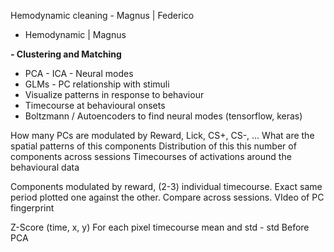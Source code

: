 Hemodynamic cleaning - Magnus | Federico

- Hemodynamic | Magnus

**- Clustering and Matching**
- PCA - ICA - Neural modes
- GLMs - PC relationship with stimuli
- Visualize patterns in response to behaviour
- Timecourse at behavioural onsets
- Boltzmann / Autoencoders to find neural modes (tensorflow, keras)

How many PCs are modulated by Reward, Lick, CS+, CS-, ...
What are the spatial patterns of this components
Distribution of this this number of components across sessions
Timecourses of activations around the behavioural data

Components modulated by reward, (2-3) individual timecourse. Exact same period plotted one against the other. Compare across sessions. VIdeo of PC fingerprint

Z-Score (time, x, y)
For each pixel timecourse mean and std - std
Before PCA

